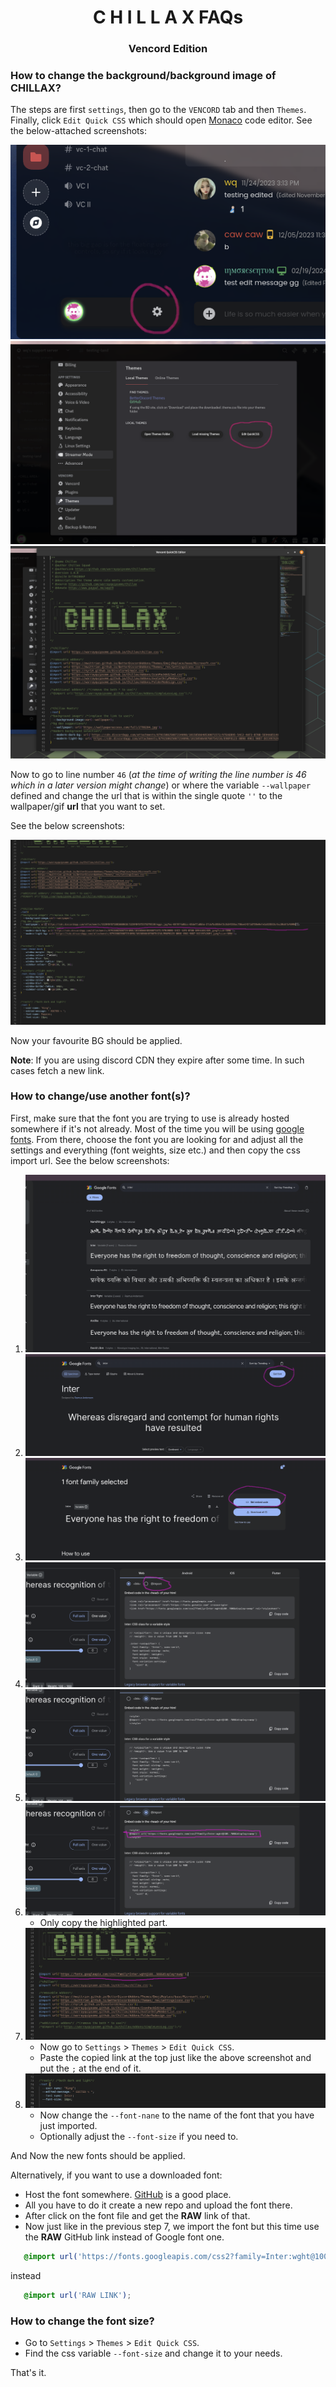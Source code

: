 <h1 align="center">C H I L L A X FAQs</h1>
<h3 align="center">Vencord Edition</h3>

### How to change the background/background image of CHILLAX?

The steps are first `settings`, then go to the `VENCORD` tab and then `Themes`.
Finally, click `Edit Quick CSS` which should open [Monaco](https://microsoft.github.io/monaco-editor/) code editor.
See the below-attached screenshots:

<img src="images/bg_change/go_to_settings.png" alt="whatever">
<img src="images/bg_change/edit_quick_css.png" alt="whatever">
<img src="images/bg_change/monaco_editor.png" alt="whatever">

Now to go to line number `46` (*at the time of writing the line number
is 46 which in a later version might change*) or where the variable `--wallpaper`
defined and change the url that is within the single quote `''`
to the wallpaper/gif **url** that you want to set.

See the below screenshots:

<img src="images/bg_change/bg_change.png" alt="whatever">

Now your favourite BG should be applied.

**Note**: If you are using discord CDN they expire after some time.
In such cases fetch a new link.

### How to change/use another font(s)?

First, make sure that the font you are trying to
use is already hosted somewhere if it's not already.
Most of the time you will be using [google fonts](https://fonts.google.com/).
From there, choose the font you are looking for and adjust all the settings
and everything (font weights, size etc.) and then copy the css import url.
See the below screenshots:

1. <img src="images/font_change/font_change_1.png" alt="wq is loading">
2. <img src="images/font_change/font_change_2.png" alt="wq is loading">
3. <img src="images/font_change/font_change_3.png" alt="wq is loading">
4. <img src="images/font_change/font_change_4.png" alt="wq is loading">
5. <img src="images/font_change/font_change_5.png" alt="wq is loading">
6. <img src="images/font_change/font_change_6.png" alt="wq is loading">

    * Only copy the highlighted part.

7. <img src="images/font_change/font_change_7.png" alt="wq is loading">

    * Now go to `Settings` > `Themes` > `Edit Quick CSS`.
    * Paste the copied link at the top just like the above screenshot and put the `;` at the end of it.

8. <img src="images/font_change/font_change_8.png" alt="wq is loading">

    * Now change the `--font-nane` to the name of the font that you have
      just imported.
    * Optionally adjust the `--font-size` if you need to.

And Now the new fonts should be applied.

Alternatively, if you want to use a downloaded font:

* Host the font somewhere. [GitHub](https://www.github.com) is a good place.
* All you have to do it create a new repo and upload the font there.
* After click on the font file and get the **RAW** link of that.
* Now just like in the previous step 7, we import the font but this time
  use the **RAW** GitHub link instead of Google font one.

```css
   @import url('https://fonts.googleapis.com/css2?family=Inter:wght@100..900&display=swap');
```

instead

```css
   @import url('RAW LINK');
```

### How to change the font size?

* Go to `Settings` > `Themes` > `Edit Quick CSS`.
* Find the css variable `--font-size` and change it to your needs.

That's it.
